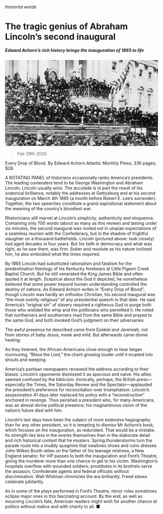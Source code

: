 ###### Immortal words

# The tragic genius of Abraham Lincoln’s second inaugural 

##### Edward Achorn’s rich history brings the inauguration of 1865 to life 

![image](images/20200229_BKP004_0.jpg) 

> Feb 29th 2020 

Every Drop of Blood. By Edward Achorn.Atlantic Monthly Press; 336 pages; $28.

A  ROTATING PANEL of historians occasionally ranks America’s presidents. The leading contenders tend to be George Washington and Abraham Lincoln; Lincoln usually wins. The accolade is in part the result of his oratorical brilliance, notably the addresses at Gettysburg and at his second inauguration on March 4th 1865 (a month before Robert E. Lee’s surrender). Together, the two speeches constitute a grand aspirational statement about the meaning of the country’s bloodiest war.


Rhetoricians still marvel at Lincoln’s simplicity, authenticity and eloquence. Containing only 700 words (about as many as this review) and lasting under six minutes, the second inaugural was rooted not in utopian expectations of a seamless reunion with the Confederacy, but in the shadow of frightful slaughter on a thousand battlefields. Lincoln (pictured above: look closely) had aged decades in four years. But his faith in democracy and what was right, as he saw them, was firm. Sober and resolute as his nature inclined him, he also embodied what the times required.

By 1865 Lincoln had substituted rationalism and fatalism for the predestination theology of his Kentucky forebears at Little Pigeon Creek Baptist Church. But he still venerated the King James Bible and often quoted it at length. Sceptical about the God it depicted, he nonetheless believed that some power beyond human understanding controlled the destiny of nations. As Edward Achorn writes in “Every Drop of Blood”, though Lincoln was hardly an orthodox Christian, his second inaugural was “the most overtly religious” of any presidential speech to that date. He said America’s “original sin” of slavery required a righteous God to purge both those who wielded the whip and the politicians who permitted it. He noted that northerners and southerners read from the same Bible and prayed to the same God, and both invoked God’s judgment on their adversaries.

The awful presence he described came from Ezekiel and Jeremiah, not from stories of baby Jesus, meek and mild. But afterwards came divine healing:


As they listened, the African-Americans close enough to hear began murmuring, “Bless the Lord,” the chant growing louder until it erupted into shouts and weeping.

America’s partisan newspapers reviewed the address according to their biases. Lincoln’s opponents dismissed it as specious and naive. His allies seemed confused by the biblicism. Ironically, perhaps, the British press—especially the Times, the Saturday Review and the Spectator—applauded the president’s preference for reconciliation over triumphalism. Lincoln’s assassination 41 days later replaced his policy with a “reconstruction” anchored in revenge. Thus perished a president who, for many Americans, was an almost divine political presence; his magnanimous vision of the nation’s future died with him.

Lincoln’s last days have been the subject of more extensive hagiography than for any other president, so it is tempting to dismiss Mr Achorn’s book, which focuses on the inauguration, as redundant. That would be a mistake. Its strength lies less in the events themselves than in the elaborate detail and rich historical context that he musters. Spring thunderstorms turn the parade route into a muddy quagmire that swallows shoes and ruins dresses. John Wilkes Booth relies on the father of his teenage mistress, a New England senator, for VIP passes to both the inauguration and Ford’s Theatre, giving the murderer more than one chance to get to his victim. Washington’s hospitals overflow with wounded soldiers; prostitutes in its brothels serve the assassin, Confederate agents and federal officials without discrimination. Walt Whitman chronicles the era brilliantly. Freed slaves celebrate jubilantly.

As in some of the plays performed in Ford’s Theatre, minor roles sometimes eclipse major ones in this fascinating account. By the end, as well as mourning Lincoln’s fate, American readers might wish for another chance at politics without malice and with charity to all. ■

